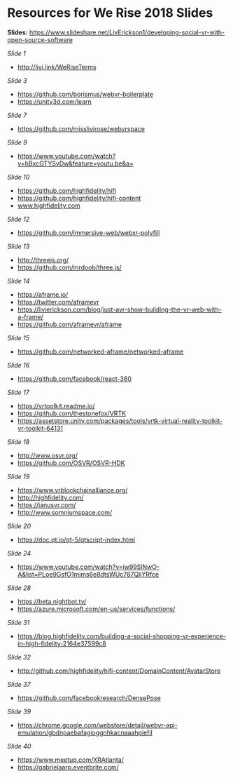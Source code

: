 # Resources for We Rise 2018 Slides
**Slides:** https://www.slideshare.net/LivErickson1/developing-social-vr-with-open-source-software

*Slide 1*
* http://livi.link/WeRiseTerms

*Slide 3*
* https://github.com/borismus/webvr-boilerplate 
* https://unity3d.com/learn

*Slide 7*
* https://github.com/misslivirose/webvrspace

*Slide 9*
* https://www.youtube.com/watch?v=hBxcGTYSvDw&feature=youtu.be&a=

*Slide 10*
* https://github.com/highfidelity/hifi 
* https://github.com/highfidelity/hifi-content 
* www.highfidelity.com 

*Slide 12*
* https://github.com/immersive-web/webxr-polyfill

*Slide 13*
* http://threejs.org/ 
* https://github.com/mrdoob/three.js/

*Slide 14*
* https://aframe.io/ 
* https://twitter.com/aframevr
* https://livierickson.com/blog/just-avr-show-building-the-vr-web-with-a-frame/
* https://github.com/aframevr/aframe

*Slide 15*
* https://github.com/networked-aframe/networked-aframe

*Slide 16*
* https://github.com/facebook/react-360

*Slide 17*
* https://vrtoolkit.readme.io/
* https://github.com/thestonefox/VRTK
* https://assetstore.unity.com/packages/tools/vrtk-virtual-reality-toolkit-vr-toolkit-64131

*Slide 18*
* http://www.osvr.org/
* https://github.com/OSVR/OSVR-HDK

*Slide 19*
* https://www.vrblockchainalliance.org/
* http://highfidelity.com/
* https://janusvr.com/
* http://www.somniumspace.com/

*Slide 20*
* https://doc.qt.io/qt-5/qtscript-index.html

*Slide 24*
* https://www.youtube.com/watch?v=iw99SlNwO-A&list=PLoe9GsfO1mjms6e8dtsWUc787QliYRfce

*Slide 28*
* https://beta.nightbot.tv/
* https://azure.microsoft.com/en-us/services/functions/

*Slide 31*
* https://blog.highfidelity.com/building-a-social-shopping-vr-experience-in-high-fidelity-2164e37599c8

*Slide 32*
* http://github.com/highfidelity/hifi-content/DomainContent/AvatarStore

*Slide 37*
* https://github.com/facebookresearch/DensePose

*Slide 39*
* https://chrome.google.com/webstore/detail/webvr-api-emulation/gbdnpaebafagioggnhkacnaaahpiefil

*Slide 40*
* https://www.meetup.com/XRAtlanta/
* https://gabrielaarp.eventbrite.com/


